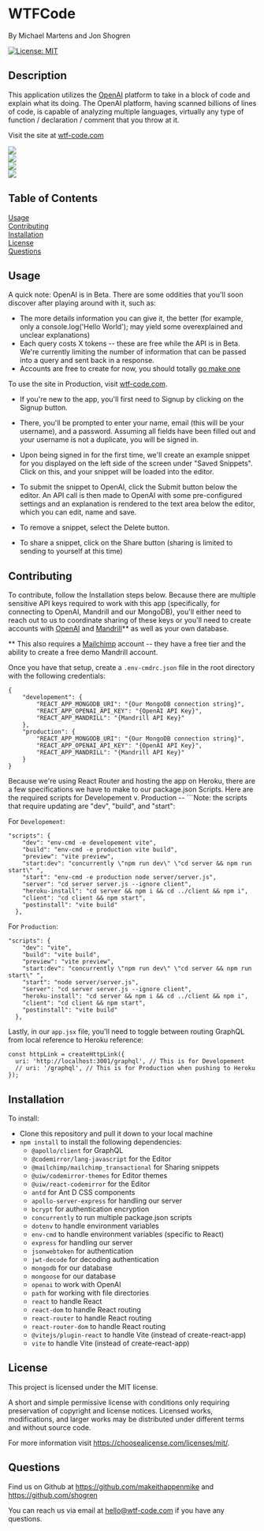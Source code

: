 # WTFCode
<p />By Michael Martens and Jon Shogren

[![License: MIT](https://img.shields.io/badge/License-MIT-yellow.svg)](https://opensource.org/licenses/MIT)


## Description
This application utilizes the [OpenAI](https://openai.com/) platform to take in a block of code and explain what its doing. The OpenAI platform, having scanned billions of lines of code, is capable of analyzing multiple languages, virtually any type of function / declaration / comment that you throw at it.

Visit the site at [wtf-code.com](http://wtf-code.com/)

<img src="./client/src/assets/wtf-login-page.png" />
<br>
<img src="./client/src/assets/wtf-explanation.png" />
<br>
<img src="./client/src/assets/wtf-share.png" />
<br>
<img src="./client/src/assets/wtf-contact.png" />
<br>

## Table of Contents
[Usage](#usage)<br />[Contributing](#contributing)<br />[Installation](#installation)<br />[License](#license)<br />[Questions](#questions)

## Usage

A quick note: OpenAI is in Beta. There are some oddities that you'll soon discover after playing around with it, such as:

* The more details information you can give it, the better (for example, only a console.log('Hello World'); may yield some overexplained and unclear explanations)
* Each query costs X tokens -- these are free while the API is in Beta. We're currently limiting the number of information that can be passed into a query and sent back in a response.
* Accounts are free to create for now, you should totally [go make one](https://openai.com/)


To use the site in Production, visit [wtf-code.com](http://wtf-code.com/).

* If you're new to the app, you'll first need to Signup by clicking on the Signup button.

* There, you'll be prompted to enter your name, email (this will be your username), and a password. Assuming all fields have been filled out and your username is not a duplicate, you will be signed in.

* Upon being signed in for the first time, we'll create an example snippet for you displayed on the left side of the screen under "Saved Snippets". Click on this, and your snippet will be loaded into the editor.

* To submit the snippet to OpenAI, click the Submit button below the editor. An API call is then made to OpenAI with some pre-configured settings and an explanation is rendered to the text area below the editor, which you can edit, name and save.
* To remove a snippet, select the Delete button.
* To share a snippet, click on the Share button (sharing is limited to sending to yourself at this time)

## Contributing
To contribute, follow the Installation steps below. Because there are multiple sensitive API keys required to work with this app (specifically, for connecting to OpenAI, Mandrill and our MongoDB), you'll either need to reach out to us to coordinate sharing of these keys or you'll need to create accounts with [OpenAI](https://openai.com/) and [Mandrill](https://www.mandrillapp.com)** as well as your own database.

** This also requires a [Mailchimp](https://www.mailchimp.com) account -- they have a free tier and the ability to create a free demo Mandrill account.

Once you have that setup, create a ```.env-cmdrc.json``` file in the root directory with the following credentials:

```
{
    "developement": {
        "REACT_APP_MONGODB_URI": "{Our MongoDB connection string}",
        "REACT_APP_OPENAI_API_KEY": "{OpenAI API Key}",
        "REACT_APP_MANDRILL": "{Mandrill API Key}"
    },
    "production": {
        "REACT_APP_MONGODB_URI": "{Our MongoDB connection string}",
        "REACT_APP_OPENAI_API_KEY": "{OpenAI API Key}",
        "REACT_APP_MANDRILL": "{Mandrill API Key}"
    }
}
```
Because we're using React Router and hosting the app on Heroku, there are a few specifications we have to make to our package.json Scripts. Here are the required scripts for Developement v. Production -- ```Note: the scripts that require updating are "dev", "build", and "start":

For ```Developement```:

```
"scripts": {
    "dev": "env-cmd -e developement vite",
    "build": "env-cmd -e production vite build",
    "preview": "vite preview",
    "start:dev": "concurrently \"npm run dev\" \"cd server && npm run start\" ",
    "start": "env-cmd -e production node server/server.js",
    "server": "cd server server.js --ignore client",
    "heroku-install": "cd server && npm i && cd ../client && npm i",
    "client": "cd client && npm start",
    "postinstall": "vite build"
  },
  ```

For ```Production```:

```
"scripts": {
    "dev": "vite",
    "build": "vite build",
    "preview": "vite preview",
    "start:dev": "concurrently \"npm run dev\" \"cd server && npm run start\" ",
    "start": "node server/server.js",
    "server": "cd server server.js --ignore client",
    "heroku-install": "cd server && npm i && cd ../client && npm i",
    "client": "cd client && npm start",
    "postinstall": "vite build"
  },
```

Lastly, in our ```app.jsx``` file, you'll need to toggle between routing GraphQL from local reference to Heroku reference:

```
const httpLink = createHttpLink({
  uri: 'http://localhost:3001/graphql', // This is for Developement
  // uri: '/graphql', // This is for Production when pushing to Heroku
});
```

## Installation
To install:

* Clone this repository and pull it down to your local machine
* ```npm install``` to install the following dependencies:
    *  ```@apollo/client``` for GraphQL
    *  ```@codemirror/lang-javascript``` for the Editor
    *  ```@mailchimp/mailchimp_transactional``` for Sharing snippets
    *  ```@uiw/codemirror-themes``` for Editor themes
    *  ```@uiw/react-codemirror``` for the Editor
    *  ```antd``` for Ant D CSS components
    *  ```apollo-server-express``` for handling our server
    *  ```bcrypt``` for authentication encryption
    *  ```concurrently``` to run multiple package.json scripts
    *  ```dotenv``` to handle environment variables
    *  ```env-cmd``` to handle environment variables (specific to React)
    *  ```express``` for handling our server
    *  ```jsonwebtoken``` for authentication
    *  ```jwt-decode``` for decoding authentication
    *  ```mongodb``` for our database
    *  ```mongoose``` for our database
    *  ```openai``` to work with OpenAI
    *  ```path``` for working with file directories
    *  ```react``` to handle React
    *  ```react-dom``` to handle React routing
    *  ```react-router``` to handle React routing
    *  ```react-router-dom``` to handle React routing
    *  ```@vitejs/plugin-react``` to handle Vite (instead of create-react-app)
    *  ```vite``` to handle Vite (instead of create-react-app)

## License
This project is licensed under the MIT license.

A short and simple permissive license with conditions only requiring preservation of copyright and license notices. Licensed works, modifications, and larger works may be distributed under different terms and without source code.<p />For more information visit https://choosealicense.com/licenses/mit/.

## Questions
Find us on Github at https://github.com/makeithappenmike and https://github.com/shogren<p/>You can reach us via email at hello@wtf-code.com if you have any questions.